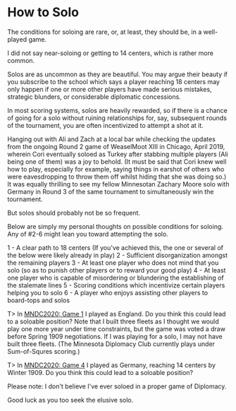 # How to Solo

The conditions for soloing are rare, or, at least, they should be, in a well-played game.

I did not say near-soloing or getting to 14 centers, which is rather more common. 

Solos are as uncommon as they are beautiful. You may argue their beauty if you subscribe to the school which says a player reaching 18 centers may only happen if one or more other players have made serious mistakes, strategic blunders, or considerable diplomatic concessions.

In most scoring systems, solos are heavily rewarded, so if there is a chance of going for a solo without ruining relationships for, say, subsequent rounds of the tournament, you are often incentivized to attempt a shot at it.

Hanging out with Ali and Zach at a local bar while checking the updates from the ongoing Round 2 game of WeaselMoot XIII in Chicago, April 2019, wherein Cori eventually soloed as Turkey after stabbing multiple players (Ali being one of them) was a joy to behold. (It must be said that Cori knew well how to play, especially for example, saying things in earshot of others who were eavesdropping to throw them off whilst hiding that she was doing so.) It was equally thrilling to see my fellow Minnesotan Zachary Moore solo with Germany in Round 3 of the same tournament to simultaneously win the tournament.  

But solos should probably not be so frequent.  

Below are simply my personal thoughts on possible conditions for soloing. Any of #2-6 might lean you toward attempting the solo.  

1 - A clear path to 18 centers (If you've achieved this, the one or several of the below were likely already in play)
2 - Sufficient disorganization amongst the remaining players
3 - At least one player who does not mind that you solo (so as to punish other players or to reward your good play)
4 - At least one player who is capable of misordering or blundering the establishing of the stalemate lines
5 - Scoring conditions which incentivize certain players helping you to solo
6 - A player who enjoys assisting other players to board-tops and solos

T> In [MNDC2020: Game 1](https://www.backstabbr.com/sandbox/MNDC2020-01/4537400859033600) I played as England. Do you think this could lead to a soloable position? Note that I built three fleets as I thought we would play one more year under time constraints, but the game was voted a draw before Spring 1909 negotiations. If I was playing for a solo, I may not have built three fleets. (The Minnesota Diplomacy Club currently plays under Sum-of-Squres scoring.)

T> In [MNDC2020: Game 4](https://www.backstabbr.com/game/Private-Minnesota-Game-IV/5893925321048064) I played as Germany, reaching 14 centers by Winter 1909. Do you think this could lead to a soloable position?

Please note: I don't believe I've ever soloed in a proper game of Diplomacy.

Good luck as you too seek the elusive solo.
